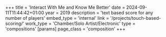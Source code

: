 +++
title = 'Interact With Me and Know Me Better'
date = 2024-09-11T11:44:42+01:00
year = 2019
description = 'text based score for any number of players'
embed_type = 'internal'
link = '/projects/touch-based-scoring/'
work_type = 'Chamber/Solo Artist/Electronic'
type = 'compositions'
[params]
    page_class = 'composition'
+++

